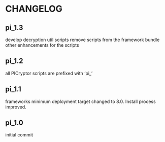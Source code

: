 CHANGELOG
=========

## pi_1.3
develop decryption util scripts
remove scripts from the framework bundle
other enhancements for the scripts

## pi_1.2 
all PICryptor scripts are prefixed with ‘pi_’

## pi_1.1
frameworks minimum deployment target changed to 8.0. Install process improved.

## pi_1.0
initial commit